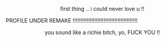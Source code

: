 

<p align="center">first thing .. i could never love u !!</p>



PROFILE UNDER REMAKE !!!!!!!!!!!!!!!!!!!!!!!!!!!!!!!!!!!!!!!!!!


<p align="center">you sound like a richie bitch, yo, FUCK YOU !!</p>

